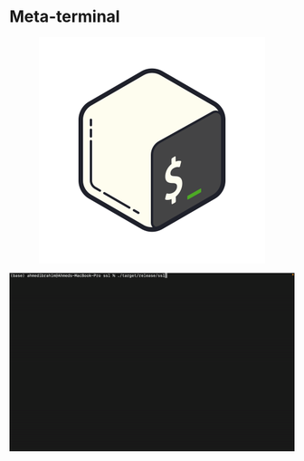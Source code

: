 # Meta-terminal

<p align="center">
    <img src="./icon.png" />
<p>

<p align="center">
    <img src="./preview.gif" />
<p>
